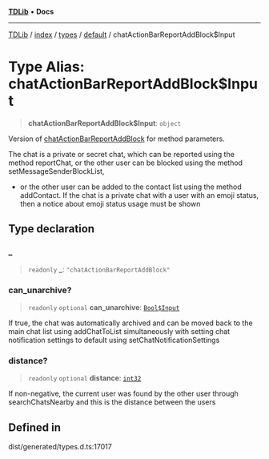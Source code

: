 [**TDLib**](../../../../../../README.md) • **Docs**

***

[TDLib](../../../../../../modules.md) / [index](../../../../../README.md) / [types](../../../README.md) / [default](../README.md) / chatActionBarReportAddBlock$Input

# Type Alias: chatActionBarReportAddBlock$Input

> **chatActionBarReportAddBlock$Input**: `object`

Version of [chatActionBarReportAddBlock](chatActionBarReportAddBlock.md) for method parameters.

The chat is a private or secret chat, which can be reported using the method reportChat, or the other user can be blocked using the method setMessageSenderBlockList,

- or the other user can be added to the contact list using the method addContact. If the chat is a private chat with a user with an emoji status, then a notice about emoji status usage must be shown

## Type declaration

### \_

> `readonly` **\_**: `"chatActionBarReportAddBlock"`

### can\_unarchive?

> `readonly` `optional` **can\_unarchive**: [`Bool$Input`](Bool$Input.md)

If true, the chat was automatically archived and can be moved back to the main chat list using addChatToList simultaneously with setting chat notification settings to default using setChatNotificationSettings

### distance?

> `readonly` `optional` **distance**: [`int32`](int32-1.md)

If non-negative, the current user was found by the other user through searchChatsNearby and this is the distance between the users

## Defined in

dist/generated/types.d.ts:17017
